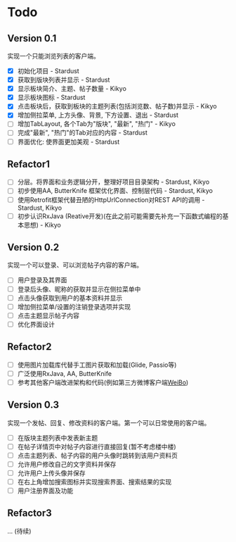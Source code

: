 # Todo
## Version 0.1
实现一个只能浏览列表的客户端。

* [x] 初始化项目 - Stardust
* [x] 获取到版块列表并显示 - Stardust
* [x] 显示板块简介、主题、帖子数量 - Kikyo
* [x] 显示板块图标 - Stardust
* [x] 点击板块后，获取到板块的主题列表(包括浏览数、帖子数)并显示 - Kikyo
* [x] 增加侧拉菜单, 上方头像、背景, 下方设置、退出 - Stardust
* [ ] 增加TabLayout, 各个Tab为"版块", "最新", "热门"  - Kikyo
* [ ] 完成"最新", "热门"的Tab对应的内容   - Stardust
* [ ] 界面优化: 使界面更加美观 - Stardust

## Refactor1

* [ ] 分层。将界面和业务逻辑分开，整理好项目目录架构 - Stardust, Kikyo
* [ ] 初步使用AA, ButterKnife 框架优化界面、控制层代码 - Stardust, Kikyo
* [ ] 使用Retrofit框架代替丑陋的HttpUrlConnection对REST API的调用 - Stardust, Kikyo
* [ ] 初步认识RxJava (Reative开发)(在此之前可能需要先补充一下函数式编程的基本思想) - Kikyo

## Version 0.2

实现一个可以登录、可以浏览帖子内容的客户端。

* [ ] 用户登录及其界面
* [ ] 登录后头像、昵称的获取并显示在侧拉菜单中
* [ ] 点击头像获取到用户的基本资料并显示
* [ ] 增加侧拉菜单/设置的注销登录选项并实现
* [ ] 点击主题显示帖子内容
* [ ] 优化界面设计

## Refactor2

* [ ] 使用图片加载库代替手工图片获取和加载(Glide, Passio等)
* [ ] 广泛使用RxJava, AA, ButterKnife
* [ ] 参考其他客户端改进架构和代码(例如第三方微博客户端[WeiBo](https://github.com/wenmingvs/WeiBo))

## Version 0.3

实现一个发帖、回复、修改资料的客户端。第一个可以日常使用的客户端。

* [ ] 在版块主题列表中发表新主题
* [ ] 在帖子详情页中对帖子内容进行直接回复(暂不考虑楼中楼)
* [ ] 点击主题列表、帖子内容的用户头像时跳转到该用户资料页
* [ ] 允许用户修改自己的文字资料并保存
* [ ] 允许用户上传头像并保存
* [ ] 在右上角增加搜索图标并实现搜索界面、搜索结果的实现
* [ ] 用户注册界面及功能

## Refactor3 

...
(待续)
